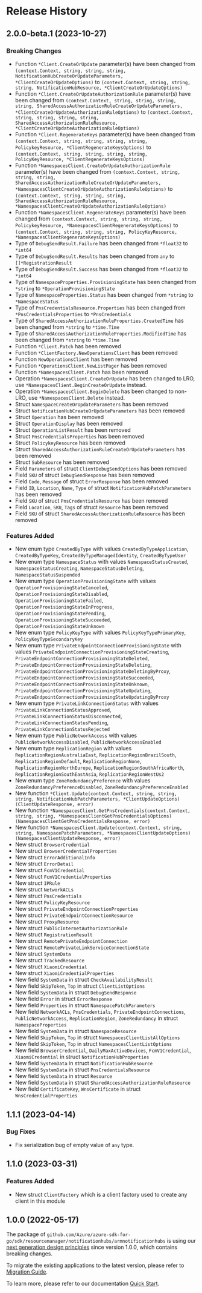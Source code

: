 # Release History

## 2.0.0-beta.1 (2023-10-27)
### Breaking Changes

- Function `*Client.CreateOrUpdate` parameter(s) have been changed from `(context.Context, string, string, string, NotificationHubCreateOrUpdateParameters, *ClientCreateOrUpdateOptions)` to `(context.Context, string, string, string, NotificationHubResource, *ClientCreateOrUpdateOptions)`
- Function `*Client.CreateOrUpdateAuthorizationRule` parameter(s) have been changed from `(context.Context, string, string, string, string, SharedAccessAuthorizationRuleCreateOrUpdateParameters, *ClientCreateOrUpdateAuthorizationRuleOptions)` to `(context.Context, string, string, string, string, SharedAccessAuthorizationRuleResource, *ClientCreateOrUpdateAuthorizationRuleOptions)`
- Function `*Client.RegenerateKeys` parameter(s) have been changed from `(context.Context, string, string, string, string, PolicykeyResource, *ClientRegenerateKeysOptions)` to `(context.Context, string, string, string, string, PolicyKeyResource, *ClientRegenerateKeysOptions)`
- Function `*NamespacesClient.CreateOrUpdateAuthorizationRule` parameter(s) have been changed from `(context.Context, string, string, string, SharedAccessAuthorizationRuleCreateOrUpdateParameters, *NamespacesClientCreateOrUpdateAuthorizationRuleOptions)` to `(context.Context, string, string, string, SharedAccessAuthorizationRuleResource, *NamespacesClientCreateOrUpdateAuthorizationRuleOptions)`
- Function `*NamespacesClient.RegenerateKeys` parameter(s) have been changed from `(context.Context, string, string, string, PolicykeyResource, *NamespacesClientRegenerateKeysOptions)` to `(context.Context, string, string, string, PolicyKeyResource, *NamespacesClientRegenerateKeysOptions)`
- Type of `DebugSendResult.Failure` has been changed from `*float32` to `*int64`
- Type of `DebugSendResult.Results` has been changed from `any` to `[]*RegistrationResult`
- Type of `DebugSendResult.Success` has been changed from `*float32` to `*int64`
- Type of `NamespaceProperties.ProvisioningState` has been changed from `*string` to `*OperationProvisioningState`
- Type of `NamespaceProperties.Status` has been changed from `*string` to `*NamespaceStatus`
- Type of `PnsCredentialsResource.Properties` has been changed from `*PnsCredentialsProperties` to `*PnsCredentials`
- Type of `SharedAccessAuthorizationRuleProperties.CreatedTime` has been changed from `*string` to `*time.Time`
- Type of `SharedAccessAuthorizationRuleProperties.ModifiedTime` has been changed from `*string` to `*time.Time`
- Function `*Client.Patch` has been removed
- Function `*ClientFactory.NewOperationsClient` has been removed
- Function `NewOperationsClient` has been removed
- Function `*OperationsClient.NewListPager` has been removed
- Function `*NamespacesClient.Patch` has been removed
- Operation `*NamespacesClient.CreateOrUpdate` has been changed to LRO, use `*NamespacesClient.BeginCreateOrUpdate` instead.
- Operation `*NamespacesClient.BeginDelete` has been changed to non-LRO, use `*NamespacesClient.Delete` instead.
- Struct `NamespaceCreateOrUpdateParameters` has been removed
- Struct `NotificationHubCreateOrUpdateParameters` has been removed
- Struct `Operation` has been removed
- Struct `OperationDisplay` has been removed
- Struct `OperationListResult` has been removed
- Struct `PnsCredentialsProperties` has been removed
- Struct `PolicykeyResource` has been removed
- Struct `SharedAccessAuthorizationRuleCreateOrUpdateParameters` has been removed
- Struct `SubResource` has been removed
- Field `Parameters` of struct `ClientDebugSendOptions` has been removed
- Field `SKU` of struct `DebugSendResponse` has been removed
- Field `Code`, `Message` of struct `ErrorResponse` has been removed
- Field `ID`, `Location`, `Name`, `Type` of struct `NotificationHubPatchParameters` has been removed
- Field `SKU` of struct `PnsCredentialsResource` has been removed
- Field `Location`, `SKU`, `Tags` of struct `Resource` has been removed
- Field `SKU` of struct `SharedAccessAuthorizationRuleResource` has been removed

### Features Added

- New enum type `CreatedByType` with values `CreatedByTypeApplication`, `CreatedByTypeKey`, `CreatedByTypeManagedIdentity`, `CreatedByTypeUser`
- New enum type `NamespaceStatus` with values `NamespaceStatusCreated`, `NamespaceStatusCreating`, `NamespaceStatusDeleting`, `NamespaceStatusSuspended`
- New enum type `OperationProvisioningState` with values `OperationProvisioningStateCanceled`, `OperationProvisioningStateDisabled`, `OperationProvisioningStateFailed`, `OperationProvisioningStateInProgress`, `OperationProvisioningStatePending`, `OperationProvisioningStateSucceeded`, `OperationProvisioningStateUnknown`
- New enum type `PolicyKeyType` with values `PolicyKeyTypePrimaryKey`, `PolicyKeyTypeSecondaryKey`
- New enum type `PrivateEndpointConnectionProvisioningState` with values `PrivateEndpointConnectionProvisioningStateCreating`, `PrivateEndpointConnectionProvisioningStateDeleted`, `PrivateEndpointConnectionProvisioningStateDeleting`, `PrivateEndpointConnectionProvisioningStateDeletingByProxy`, `PrivateEndpointConnectionProvisioningStateSucceeded`, `PrivateEndpointConnectionProvisioningStateUnknown`, `PrivateEndpointConnectionProvisioningStateUpdating`, `PrivateEndpointConnectionProvisioningStateUpdatingByProxy`
- New enum type `PrivateLinkConnectionStatus` with values `PrivateLinkConnectionStatusApproved`, `PrivateLinkConnectionStatusDisconnected`, `PrivateLinkConnectionStatusPending`, `PrivateLinkConnectionStatusRejected`
- New enum type `PublicNetworkAccess` with values `PublicNetworkAccessDisabled`, `PublicNetworkAccessEnabled`
- New enum type `ReplicationRegion` with values `ReplicationRegionAustraliaEast`, `ReplicationRegionBrazilSouth`, `ReplicationRegionDefault`, `ReplicationRegionNone`, `ReplicationRegionNorthEurope`, `ReplicationRegionSouthAfricaNorth`, `ReplicationRegionSouthEastAsia`, `ReplicationRegionWestUs2`
- New enum type `ZoneRedundancyPreference` with values `ZoneRedundancyPreferenceDisabled`, `ZoneRedundancyPreferenceEnabled`
- New function `*Client.Update(context.Context, string, string, string, NotificationHubPatchParameters, *ClientUpdateOptions) (ClientUpdateResponse, error)`
- New function `*NamespacesClient.GetPnsCredentials(context.Context, string, string, *NamespacesClientGetPnsCredentialsOptions) (NamespacesClientGetPnsCredentialsResponse, error)`
- New function `*NamespacesClient.Update(context.Context, string, string, NamespacePatchParameters, *NamespacesClientUpdateOptions) (NamespacesClientUpdateResponse, error)`
- New struct `BrowserCredential`
- New struct `BrowserCredentialProperties`
- New struct `ErrorAdditionalInfo`
- New struct `ErrorDetail`
- New struct `FcmV1Credential`
- New struct `FcmV1CredentialProperties`
- New struct `IPRule`
- New struct `NetworkACLs`
- New struct `PnsCredentials`
- New struct `PolicyKeyResource`
- New struct `PrivateEndpointConnectionProperties`
- New struct `PrivateEndpointConnectionResource`
- New struct `ProxyResource`
- New struct `PublicInternetAuthorizationRule`
- New struct `RegistrationResult`
- New struct `RemotePrivateEndpointConnection`
- New struct `RemotePrivateLinkServiceConnectionState`
- New struct `SystemData`
- New struct `TrackedResource`
- New struct `XiaomiCredential`
- New struct `XiaomiCredentialProperties`
- New field `SystemData` in struct `CheckAvailabilityResult`
- New field `SkipToken`, `Top` in struct `ClientListOptions`
- New field `SystemData` in struct `DebugSendResponse`
- New field `Error` in struct `ErrorResponse`
- New field `Properties` in struct `NamespacePatchParameters`
- New field `NetworkACLs`, `PnsCredentials`, `PrivateEndpointConnections`, `PublicNetworkAccess`, `ReplicationRegion`, `ZoneRedundancy` in struct `NamespaceProperties`
- New field `SystemData` in struct `NamespaceResource`
- New field `SkipToken`, `Top` in struct `NamespacesClientListAllOptions`
- New field `SkipToken`, `Top` in struct `NamespacesClientListOptions`
- New field `BrowserCredential`, `DailyMaxActiveDevices`, `FcmV1Credential`, `XiaomiCredential` in struct `NotificationHubProperties`
- New field `SystemData` in struct `NotificationHubResource`
- New field `SystemData` in struct `PnsCredentialsResource`
- New field `SystemData` in struct `Resource`
- New field `SystemData` in struct `SharedAccessAuthorizationRuleResource`
- New field `CertificateKey`, `WnsCertificate` in struct `WnsCredentialProperties`


## 1.1.1 (2023-04-14)
### Bug Fixes

- Fix serialization bug of empty value of `any` type.


## 1.1.0 (2023-03-31)
### Features Added

- New struct `ClientFactory` which is a client factory used to create any client in this module


## 1.0.0 (2022-05-17)

The package of `github.com/Azure/azure-sdk-for-go/sdk/resourcemanager/notificationhubs/armnotificationhubs` is using our [next generation design principles](https://azure.github.io/azure-sdk/general_introduction.html) since version 1.0.0, which contains breaking changes.

To migrate the existing applications to the latest version, please refer to [Migration Guide](https://aka.ms/azsdk/go/mgmt/migration).

To learn more, please refer to our documentation [Quick Start](https://aka.ms/azsdk/go/mgmt).
